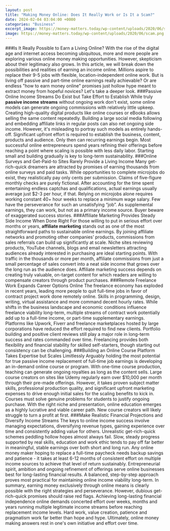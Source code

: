 ```yaml
---
layout: post
title: "Making Money Online: Does It Really Work or Is It a Scam?"
date: 2024-02-04 03:04:00 +0000
categories: "Business"
excerpt_image: https://money-matters.today/wp-content/uploads/2020/06/scam.png
image: https://money-matters.today/wp-content/uploads/2020/06/scam.png
---
```


###Is It Really Possible to Earn a Living Online?
With the rise of the digital age and internet access becoming ubiquitous, more and more people are exploring various online money making opportunities. However, skepticism about their legitimacy also grows. In this article, we will break down the possibilities and realities of earning an income online.
Millions aspire to replace their 9-5 jobs with flexible, location-independent online work. But is living off passive and part-time online earnings really achievable? Or are endless "how to earn money online" promises just hollow hype meant to extract money from hopeful novices? Let's take a deeper look.
###Passive Online Income Streams Do Exist but Take Effort to Establish
While truly **passive income streams** without ongoing work don't exist, some online models can generate ongoing commissions with relatively little upkeep. Creating high-quality digital products like online courses or eBooks allows selling the same content repeatedly. Building a large social media following and embedding affiliate links in regular posts can also net ongoing side income. 
However, it's misleading to portray such models as entirely hands-off. Significant upfront effort is required to establish the business, content, products and audience. Only then can recurring earnings begin. Most successful online entrepreneurs spend years refining their offerings before reaching a point where scaling is possible with less daily labor. Starting small and building gradually is key to long-term sustainability.
###Online Surveys and Get-Paid-to Sites Rarely Provide a Living Income
Many get-rich-quick dreamers are attracted by promises of earning thousands from online surveys and paid tasks. While opportunities to complete microjobs do exist, they realistically pay only cents per submission. Claims of five-figure monthly checks are purely fictional.
After accounting for the time spent entertaining endless captchas and qualifications, actual earnings usually average just $2-3 per hour, if that. Relying on microjobs alone requires working constant 40+ hour weeks to replace a minimum wage salary. Few have the perseverance for such an unsatisfying “job”. As supplemental earnings, they can work, but not as a primary income source. Buyer beware of exaggerated success stories.
###Affiliate Marketing Provides Steady Side Income When Done Right
For those willing to put in serious effort over months or years, **affiliate marketing** stands out as one of the most straightforward paths to sustainable online earnings. By joining affiliate networks and promoting other companies’ products, commissions from sales referrals can build up significantly at scale. 
Niche sites reviewing products, YouTube channels, blogs and email newsletters attracting audiences already interested in purchasing are ideal starting points. With traffic in the thousands or more per month, affiliate commissions from just a small percentage of sales convert into a neat side income that grows over the long run as the audience does. Affiliate marketing success depends on creating truly valuable, on-target content for which readers are willing to compensate creators through product purchases.
###Remote Freelance Work Expands Career Options Online
The freelance economy has exploded in recent years, leading more people to quit full-time jobs in favor of contract project work done remotely online. Skills in programming, design, writing, virtual assistance and more command decent hourly rates. While shifts in the business landscape and economic conditions influence freelance viability long-term, multiple streams of contract work potentially add up to a full-time income, or part-time supplementary earnings. 
Platforms like Upwork, Fiverr and freelance marketplaces hosted by large corporations have reduced the effort required to find new clients. Portfolio building and positive client reviews still play a major role in long-term success and rates commanded over time. Freelancing provides both flexibility and financial stability for skilled self-starters, though starting out consistency can be challenging.
###Building an Online Course Platform Takes Expertise but Scales Limitlessly
Arguably holding the most potential for true passive income replacement of full-time job earnings is developing an in-demand online course or program. With one-time course production, teaching can generate ongoing royalties as long as the content sells. Large course creators on sites like Udemy regularly earn over $10,000 per month through their pre-made offerings.
However, it takes proven subject matter skills, professional production quality, and significant upfront marketing expenses to drive enough initial sales for the scaling benefits to kick in. Courses must solve genuine problems for students to justify ongoing purchase. With the right niche and presentation, online education emerges as a highly lucrative and viable career path. New course creators will likely struggle to turn a profit at first.
###Make Realistic Financial Projections and Diversify Income Streams
The keys to online income success involve managing expectations, diversifying revenue types, gaining experience over time and consistently adding value for others. Unrealistic get-rich-quick schemes peddling hollow hopes almost always fail. Slow, steady progress supported by real skills, education and work ethic tends to pay off far better in meaningful, stable earnings over both short and long run.
Any online money maker hoping to replace a full-time paycheck needs backup savings and patience - it takes at least 6-12 months of consistent effort on multiple income sources to achieve that level of return sustainably. Entrepreneurial spirit, ambition and ongoing refinement of offerings serve online businesses best for long-lasting financial results. A balanced, step-by-step approach proves most practical for maintaining online income viability long-term.
In summary, earning money exclusively through online means is clearly possible with the right strategies and perseverance. However, dubious get-rich-quick promises should raise red flags. Achieving long-lasting financial independence online demands concerted effort over weeks, months and years running multiple legitimate income streams before reaching replacement income levels. Hard work, value creation, patience and pragmatism work far better than hope and hype. Ultimately, online money making answers rest in one's own initiative and effort over time.